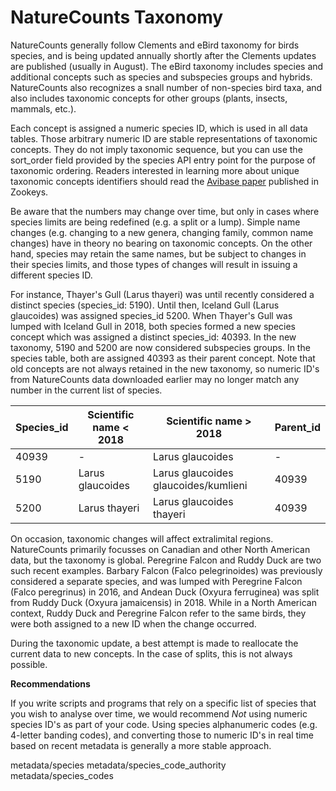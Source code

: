# NatureCounts Taxonomy #

NatureCounts generally follow Clements and eBird taxonomy for birds species, and is being updated annually
shortly after the Clements updates are published (usually in August). The eBird taxonomy includes species and 
additional concepts such as species and subspecies groups and hybrids. NatureCounts also recognizes a snall number of
non-species bird taxa, and also includes taxonomic concepts for other groups (plants, insects, mammals, etc.).

Each concept is assigned a numeric species ID, which is used in all data tables. Those arbitrary numeric ID are stable 
representations of taxonomic concepts. They do not imply taxonomic sequence, but you can use the sort_order field provided
by the species API entry point for the purpose of taxonomic ordering. Readers interested in learning more about unique
taxonomic concepts identifiers should read the [Avibase paper](https://zookeys.pensoft.net/article/3906/) published in Zookeys.

Be aware that the numbers may change over time, but only in cases where species limits are being redefined (e.g. a split or a 
lump). Simple name changes (e.g. changing to a new genera, changing family, common name changes) have in theory no bearing on 
taxonomic concepts. On the other hand, species may retain the same names, but be subject to changes in their species limits,
and those types of changes will result in issuing a different species ID. 

For instance, Thayer's Gull (Larus thayeri) was until recently considered a distinct species (species_id: 5190). Until then, Iceland Gull
(Larus glaucoides) was assigned species_id 5200. When Thayer's Gull was lumped with Iceland Gull in 2018, both species formed a new species concept which was assigned a distinct species_id: 40393. In the new taxonomy, 5190 and 5200 are now considered subspecies groups.
In the species table, both are assigned 40393 as their parent concept. Note that old concepts are not always retained in the new taxonomy, 
so numeric ID's from NatureCounts data downloaded earlier may no longer match any number in the current list of species.

| Species_id | Scientific name < 2018 | Scientific name > 2018 | Parent_id |
| -------------- | ---- | ----------- | ------- |
| 40939 | - | Larus glaucoides |  - |
| 5190 | Larus glaucoides  | Larus glaucoides glaucoides/kumlieni |  40939 |
| 5200 | Larus thayeri  | Larus glaucoides thayeri |  40939 |

On occasion, taxonomic changes will affect extralimital regions. NatureCounts primarily focusses on Canadian and other North American data, but the taxonomy is global. Peregrine Falcon and Ruddy Duck are two such recent examples. Barbary Falcon (Falco pelegrinoides) was previously considered a separate species, and was lumped with Peregrine Falcon (Falco peregrinus) in 2016, and Andean Duck (Oxyura ferruginea) was split from Ruddy Duck (Oxyura jamaicensis) in 2018. While in a North American context, Ruddy Duck and Peregrine Falcon refer to the same birds, they were both assigned to a new ID when the change occurred. 

During the taxonomic update, a best attempt is made to reallocate the current data to new concepts. In the case of splits, this is not always possible.

**Recommendations**

If you write scripts and programs that rely on a specific list of species that you wish to analyse over time, we would recommend *Not* using numeric species ID's as part of your code. Using species alphanumeric codes (e.g. 4-letter banding codes), and converting those to numeric ID's in real time based on recent metadata is generally a more stable approach.

metadata/species
metadata/species_code_authority
metadata/species_codes
